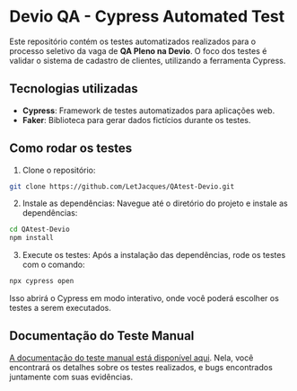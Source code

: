# Devio QA - Cypress Automated Test

Este repositório contém os testes automatizados realizados para o processo seletivo da vaga de **QA Pleno na Devio**. O foco dos testes é validar o sistema de cadastro de clientes, utilizando a ferramenta Cypress.

## Tecnologias utilizadas
- **Cypress**: Framework de testes automatizados para aplicações web.
- **Faker**: Biblioteca para gerar dados fictícios durante os testes.

## Como rodar os testes

1. Clone o repositório: 
  ```bash
  git clone https://github.com/LetJacques/QAtest-Devio.git
  ```

2. Instale as dependências: Navegue até o diretório do projeto e instale as dependências:
  ```bash
  cd QAtest-Devio
  npm install
  ```

3. Execute os testes: Após a instalação das dependências, rode os testes com o comando:
  ```bash
npx cypress open
  ```

Isso abrirá o Cypress em modo interativo, onde você poderá escolher os testes a serem executados.

## Documentação do Teste Manual

[A documentação do teste manual está disponível aqui](https://docs.google.com/document/d/1omPeNC4dsXCbxM3PpJwabg6t_-tgkz1aWXQGtaTD2o0/edit?usp=sharing). Nela, você encontrará os detalhes sobre os testes realizados, e bugs encontrados juntamente com suas evidências.
